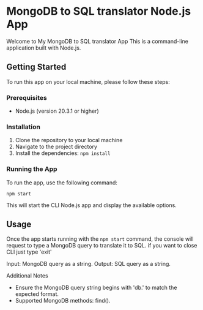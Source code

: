 # MongoDB to SQL translator Node.js App

Welcome to My  MongoDB to SQL translator App This is a command-line application built with Node.js.

## Getting Started

To run this app on your local machine, please follow these steps:

### Prerequisites

- Node.js (version 20.3.1 or higher)

### Installation
1. Clone the repository to your local machine
2. Navigate to the project directory
3. Install the dependencies: `npm install`

### Running the App

To run the app, use the following command:

`npm start`

This will start the CLI Node.js app and display the available options.

## Usage

Once the app starts running with the `npm start` command, the console will request to type a MongoDB query to translate it to SQL. if you want to close CLI just type 'exit'

Input: MongoDB query as a string.
Output: SQL query as a string.

Additional Notes
- Ensure the MongoDB query string begins with 'db.' to match the expected format.
- Supported MongoDB methods: find().
